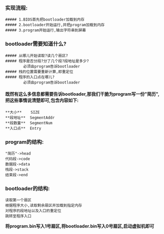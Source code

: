 ### 实现流程:
    ##### 1.BIOS首先把bootloader加载到内存
    ##### 2.bootloader开始运行,并把program加载到内存
    ##### 3.program开始运行,输出字符串到屏幕
### bootloader需要知道什么?
    ##### 从哪儿开始读取?读几个扇区?
    ##### 程序是否分段?分了几个段?段地址是多少?
            必须由program告诉bootloader
    ##### 栈的位置需要重新计算,即重定位
    ##### 程序的入口点在哪儿?
            必须由program告诉bootloader
#### 既然有这么多信息都需要告诉bootloader,那我们干脆为program写一份"简历",把这些事情说清楚即可,包含内容如下:
    **大小**    SIZE
    **段地址**  SegmentAddr
    **段数量**  SegmentNum
    **入口点**  Entry

### program的结构:
    "简历"->head
    代码段->code
    数据段->data
    栈段->stack
    结束段->end

### bootloader的结构:
    读取第一个扇区
    根据程序大小,读取剩余扇区并加载到指定内存
    对程序的段地址以及入口的重定位
    跳转至程序入口

**将program.bin写入1号扇区,将bootloader.bin写入0号扇区,启动虚拟机即可**
